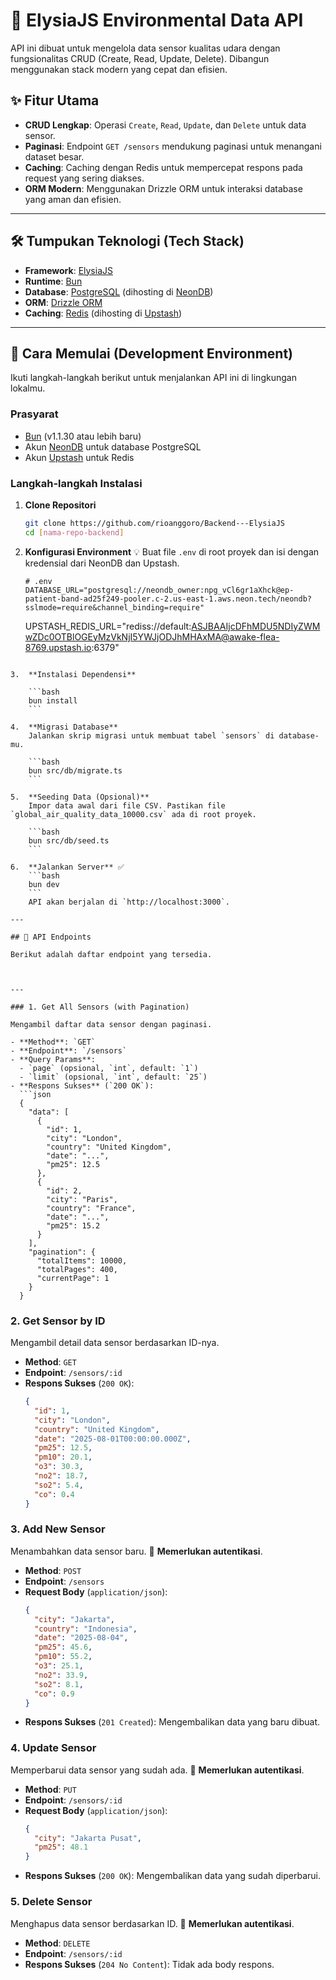 # 🌳 ElysiaJS Environmental Data API

API ini dibuat untuk mengelola data sensor kualitas udara dengan fungsionalitas CRUD (Create, Read, Update, Delete). Dibangun menggunakan stack modern yang cepat dan efisien.

## ✨ Fitur Utama

- **CRUD Lengkap**: Operasi `Create`, `Read`, `Update`, dan `Delete` untuk data sensor.
- **Paginasi**: Endpoint `GET /sensors` mendukung paginasi untuk menangani dataset besar.
- **Caching**: Caching dengan Redis untuk mempercepat respons pada request yang sering diakses.
- **ORM Modern**: Menggunakan Drizzle ORM untuk interaksi database yang aman dan efisien.

---

## 🛠️ Tumpukan Teknologi (Tech Stack)

- **Framework**: [ElysiaJS](https://elysiajs.com/)
- **Runtime**: [Bun](https://bun.sh/)
- **Database**: [PostgreSQL](https://www.postgresql.org/) (dihosting di [NeonDB](https://neon.tech/))
- **ORM**: [Drizzle ORM](https://orm.drizzle.team/)
- **Caching**: [Redis](https://redis.io/) (dihosting di [Upstash](https://upstash.com/))

---

## 🚀 Cara Memulai (Development Environment)

Ikuti langkah-langkah berikut untuk menjalankan API ini di lingkungan lokalmu.

### Prasyarat

- [Bun](https://bun.sh/docs/installation) (v1.1.30 atau lebih baru)
- Akun [NeonDB](https://neon.tech/) untuk database PostgreSQL
- Akun [Upstash](https://upstash.com/) untuk Redis

### Langkah-langkah Instalasi

1.  **Clone Repositori**

    ```bash
    git clone https://github.com/rioanggoro/Backend---ElysiaJS
    cd [nama-repo-backend]
    ```

2.  **Konfigurasi Environment** 💡
    Buat file `.env` di root proyek dan isi dengan kredensial dari NeonDB dan Upstash.

    ```env
    # .env
    DATABASE_URL="postgresql://neondb_owner:npg_vCl6gr1aXhck@ep-patient-band-ad25f249-pooler.c-2.us-east-1.aws.neon.tech/neondb?sslmode=require&channel_binding=require"
    ```

    UPSTASH_REDIS_URL="rediss://default:ASJBAAIjcDFhMDU5NDIyZWMwZDc0OTBlOGEyMzVkNjI5YWJjODJhMHAxMA@awake-flea-8769.upstash.io:6379"

````

3.  **Instalasi Dependensi**

    ```bash
    bun install
    ```

4.  **Migrasi Database**
    Jalankan skrip migrasi untuk membuat tabel `sensors` di database-mu.

    ```bash
    bun src/db/migrate.ts
    ```

5.  **Seeding Data (Opsional)**
    Impor data awal dari file CSV. Pastikan file `global_air_quality_data_10000.csv` ada di root proyek.

    ```bash
    bun src/db/seed.ts
    ```

6.  **Jalankan Server** ✅
    ```bash
    bun dev
    ```
    API akan berjalan di `http://localhost:3000`.

---

## 🔌 API Endpoints

Berikut adalah daftar endpoint yang tersedia.



---

### 1. Get All Sensors (with Pagination)

Mengambil daftar data sensor dengan paginasi.

- **Method**: `GET`
- **Endpoint**: `/sensors`
- **Query Params**:
  - `page` (opsional, `int`, default: `1`)
  - `limit` (opsional, `int`, default: `25`)
- **Respons Sukses** (`200 OK`):
  ```json
  {
    "data": [
      {
        "id": 1,
        "city": "London",
        "country": "United Kingdom",
        "date": "...",
        "pm25": 12.5
      },
      {
        "id": 2,
        "city": "Paris",
        "country": "France",
        "date": "...",
        "pm25": 15.2
      }
    ],
    "pagination": {
      "totalItems": 10000,
      "totalPages": 400,
      "currentPage": 1
    }
  }
````

### 2. Get Sensor by ID

Mengambil detail data sensor berdasarkan ID-nya.

- **Method**: `GET`
- **Endpoint**: `/sensors/:id`
- **Respons Sukses** (`200 OK`):
  ```json
  {
    "id": 1,
    "city": "London",
    "country": "United Kingdom",
    "date": "2025-08-01T00:00:00.000Z",
    "pm25": 12.5,
    "pm10": 20.1,
    "o3": 30.3,
    "no2": 18.7,
    "so2": 5.4,
    "co": 0.4
  }
  ```

### 3. Add New Sensor

Menambahkan data sensor baru. 🔐 **Memerlukan autentikasi**.

- **Method**: `POST`
- **Endpoint**: `/sensors`
- **Request Body** (`application/json`):
  ```json
  {
    "city": "Jakarta",
    "country": "Indonesia",
    "date": "2025-08-04",
    "pm25": 45.6,
    "pm10": 55.2,
    "o3": 25.1,
    "no2": 33.9,
    "so2": 8.1,
    "co": 0.9
  }
  ```
- **Respons Sukses** (`201 Created`): Mengembalikan data yang baru dibuat.

### 4. Update Sensor

Memperbarui data sensor yang sudah ada. 🔐 **Memerlukan autentikasi**.

- **Method**: `PUT`
- **Endpoint**: `/sensors/:id`
- **Request Body** (`application/json`):
  ```json
  {
    "city": "Jakarta Pusat",
    "pm25": 48.1
  }
  ```
- **Respons Sukses** (`200 OK`): Mengembalikan data yang sudah diperbarui.

### 5. Delete Sensor

Menghapus data sensor berdasarkan ID. 🔐 **Memerlukan autentikasi**.

- **Method**: `DELETE`
- **Endpoint**: `/sensors/:id`
- **Respons Sukses** (`204 No Content`): Tidak ada body respons.
